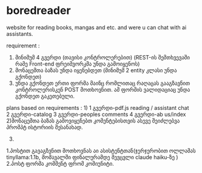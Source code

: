 # boredreader
website for reading books, mangas and etc. and were u can chat with ai assistants.

requirement  :
1) მინიმუმ 4 გვერდი (თავისი კონტროლერებით) (REST-ის შემთხვევაში რამე Front-end ფრეიმვორკმა უნდა გამოიყენოს)
2) მონაცემთა ბაზას უნდა იყენებდეთ (მინიმუმ 2 entity კლასი უნდა გქონდეთ)
3) უნდა გქონდეთ ერთი ფორმა მაინც რომლითაც რაღაცას გააგზავნით კონტროლერისკენ POST მოთხოვნით.
   ამ ფორმის ვალიდაციაც უნდა გქონდეთ გაკეთებული.


plans based on requirements :
1)
1 გვერდი-pdf.js reading / assistant chat  
2 გვერდი-catalog
3 გვერდი-peoples comments
4 გვერდი-ab us/index
2)მონაცემთა ბაზას გამოვიყენებთ კომენტებისთვის
ასევე შეიძლებვა პრომპტ ისტორიის შესანახად.

3)
1.პოსტით გავაგზვნით მოთხოვნას აი ასისტენტთან(ჯერჯერობით ოლლამას tinyllama:1.1b, 
მომავალში ფინალურამდე შევცვლი claude haiku-ზე )
2.პოსტ ფორმა კომმენტ ფრომ კომიუნიტი.
